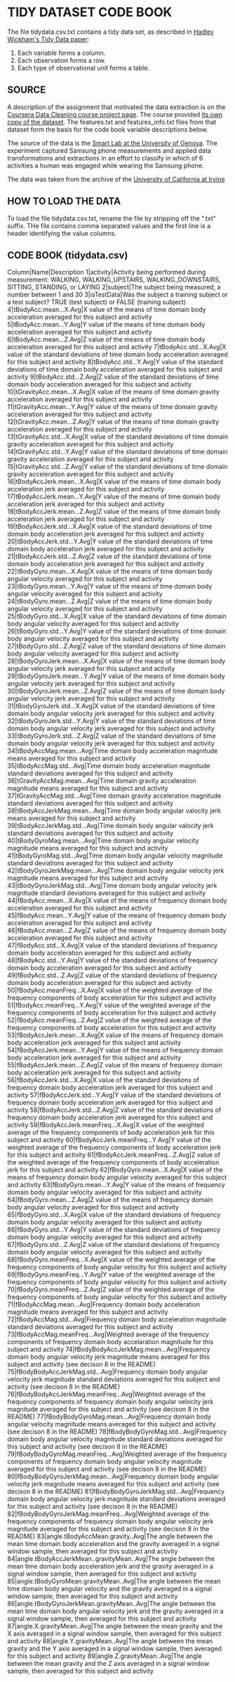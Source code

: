 TIDY DATASET CODE BOOK
======================

The file tidydata.csv.txt contains a tidy data set, as described in [Hadley Wickham's Tidy Data paper](http://vita.had.co.nz/papers/tidy-data.pdf):

1. Each variable forms a column.
2. Each observation forms a row.
3. Each type of observational unit forms a table.

SOURCE
------

A description of the assignment that motivated the data extraction is on the [Coursera Data Cleaning course project page](https://class.coursera.org/getdata-004/human_grading/view/courses/972137/assessments/3/submissions). The course provided [its own copy of the dataset](https://d396qusza40orc.cloudfront.net/getdata%2Fprojectfiles%2FUCI%20HAR%20Dataset.zip). The features.txt and features_info.txt files from that dataset form the basis for the code book variable descriptions below.

The source of the data is the [Smart Lab at the University of Genova](https://sites.google.com/site/smartlabunige/). The experiment captured Samsung phone measurements and applied data transformations and extractions in an effort to classify in which of 6 activities a human was engaged while wearing the Samsung phone.

The data was taken from the archive of the [University of California at Irvine](http://archive.ics.uci.edu/ml/datasets/Human+Activity+Recognition+Using+Smartphones)

HOW TO LOAD THE DATA
--------------------

To load the file tidydata.csv.txt, rename the file by stripping off the ".txt" suffix. THe file contains comma separated values and the first line is a header identifying the value columns.

CODE BOOK (tidydata.csv)
---------

Column|Name|Description
1|activity|Activity being performed during measurement: WALKING, WALKING_UPSTAIRS, WALKING_DOWNSTAIRS, SITTING, STANDING, or LAYING
2|subject|The subject being measured, a number between 1 and 30
3|isTestData|Was the subject a training subject or a test subject? TRUE (test subject) or FALSE (training subject)
4|tBodyAcc.mean...X.Avg|X value of the means of time domain body acceleration averaged for this subject and activity
5|tBodyAcc.mean...Y.Avg|Y value of the means of time domain body acceleration averaged for this subject and activity
6|tBodyAcc.mean...Z.Avg|Z value of the means of time domain body acceleration averaged for this subject and activity
7|tBodyAcc.std...X.Avg|X value of the standard deviations of time domain body acceleration averaged for this subject and activity
8|tBodyAcc.std...Y.Avg|Y value of the standard deviations of time domain body acceleration averaged for this subject and activity
9|tBodyAcc.std...Z.Avg|Z value of the standard deviations of time domain body acceleration averaged for this subject and activity
10|tGravityAcc.mean...X.Avg|X value of the means of time domain gravity acceleration averaged for this subject and activity
11|tGravityAcc.mean...Y.Avg|Y value of the means of time domain gravity acceleration averaged for this subject and activity
12|tGravityAcc.mean...Z.Avg|Y value of the means of time domain gravity acceleration averaged for this subject and activity
13|tGravityAcc.std...X.Avg|X value of the standard deviations of time domain gravity acceleration averaged for this subject and activity
14|tGravityAcc.std...Y.Avg|Y value of the standard deviations of time domain gravity acceleration averaged for this subject and activity
15|tGravityAcc.std...Z.Avg|Y value of the standard deviations of time domain gravity acceleration averaged for this subject and activity
16|tBodyAccJerk.mean...X.Avg|X value of the means of time domain body acceleration jerk averaged for this subject and activity
17|tBodyAccJerk.mean...Y.Avg|Y value of the means of time domain body acceleration jerk averaged for this subject and activity
18|tBodyAccJerk.mean...Z.Avg|Z value of the means of time domain body acceleration jerk averaged for this subject and activity
19|tBodyAccJerk.std...X.Avg|X value of the standard deviations of time domain body acceleration jerk averaged for this subject and activity
20|tBodyAccJerk.std...Y.Avg|Y value of the standard deviations of time domain body acceleration jerk averaged for this subject and activity
21|tBodyAccJerk.std...Z.Avg|Z value of the standard deviations of time domain body acceleration jerk averaged for this subject and activity
22|tBodyGyro.mean...X.Avg|X value of the means of time domain body angular velocity averaged for this subject and activity
23|tBodyGyro.mean...Y.Avg|Y value of the means of time domain body angular velocity averaged for this subject and activity
24|tBodyGyro.mean...Z.Avg|Z value of the means of time domain body angular velocity averaged for this subject and activity
25|tBodyGyro.std...X.Avg|X value of the standard deviations of time domain body angular velocity averaged for this subject and activity
26|tBodyGyro.std...Y.Avg|Y value of the standard deviations of time domain body angular velocity averaged for this subject and activity
27|tBodyGyro.std...Z.Avg|Z value of the standard deviations of time domain body angular velocity averaged for this subject and activity
28|tBodyGyroJerk.mean...X.Avg|X value of the means of time domain body angular velocity jerk averaged for this subject and activity
29|tBodyGyroJerk.mean...Y.Avg|Y value of the means of time domain body angular velocity jerk averaged for this subject and activity
30|tBodyGyroJerk.mean...Z.Avg|Z value of the means of time domain body angular velocity jerk averaged for this subject and activity
31|tBodyGyroJerk.std...X.Avg|X value of the standard deviations of time domain body angular velocity jerk averaged for this subject and activity
32|tBodyGyroJerk.std...Y.Avg|Y value of the standard deviations of time domain body angular velocity jerk averaged for this subject and activity
33|tBodyGyroJerk.std...Z.Avg|Z value of the standard deviations of time domain body angular velocity jerk averaged for this subject and activity
34|tBodyAccMag.mean...Avg|Time domain body acceleration magnitude means averaged for this subject and activity
35|tBodyAccMag.std...Avg|Time domain body acceleration magnitude standard deviations averaged for this subject and activity
36|tGravityAccMag.mean...Avg|Time domain gravity acceleration magnitude means averaged for this subject and activity
37|tGravityAccMag.std...Avg|Time domain gravity acceleration magnitude standard deviations averaged for this subject and activity
38|tBodyAccJerkMag.mean...Avg|Time domain body angular valocity jerk means averaged for this subject and activity
39|tBodyAccJerkMag.std...Avg|Time domain body angular valocity jerk standard deviations averaged for this subject and activity
40|tBodyGyroMag.mean...Avg|Time domain body angular velocity magnitude means averaged for this subject and activity
41|tBodyGyroMag.std...Avg|Time domain body angular velocity magnitude standard deviations averaged for this subject and activity
42|tBodyGyroJerkMag.mean...Avg|Time domain body angular velocity jerk magnitude means averaged for this subject and activity
43|tBodyGyroJerkMag.std...Avg|Time domain body angular velocity jerk magnitude standard deviations averaged for this subject and activity
44|fBodyAcc.mean...X.Avg|X value of the means of frequency domain body acceleration averaged for this subject and activity
45|fBodyAcc.mean...Y.Avg|Y value of the means of frequency domain body acceleration averaged for this subject and activity
46|fBodyAcc.mean...Z.Avg|Z value of the means of frequency domain body acceleration averaged for this subject and activity
47|fBodyAcc.std...X.Avg|X value of the standard deviations of frequency domain body acceleration averaged for this subject and activity
48|fBodyAcc.std...Y.Avg|Y value of the standard deviations of frequency domain body acceleration averaged for this subject and activity
49|fBodyAcc.std...Z.Avg|Z value of the standard deviations of frequency domain body acceleration averaged for this subject and activity
50|fBodyAcc.meanFreq...X.Avg|X value of the weighted average of the frequency components of body acceleration for this subject and activity
51|fBodyAcc.meanFreq...Y.Avg|Y value of the weighted average of the frequency components of body acceleration for this subject and activity
52|fBodyAcc.meanFreq...Z.Avg|Z value of the weighted average of the frequency components of body acceleration for this subject and activity
53|fBodyAccJerk.mean...X.Avg|X value of the means of frequency domain body acceleration jerk averaged for this subject and activity
54|fBodyAccJerk.mean...Y.Avg|Y value of the means of frequency domain body acceleration jerk averaged for this subject and activity
55|fBodyAccJerk.mean...Z.Avg|Z value of the means of frequency domain body acceleration jerk averaged for this subject and activity
56|fBodyAccJerk.std...X.Avg|X value of the standard deviations of frequency domain body acceleration jerk averaged for this subject and activity
57|fBodyAccJerk.std...Y.Avg|Y value of the standard deviations of frequency domain body acceleration jerk averaged for this subject and activity
58|fBodyAccJerk.std...Z.Avg|Z value of the standard deviations of frequency domain body acceleration jerk averaged for this subject and activity
59|fBodyAccJerk.meanFreq...X.Avg|X value of the weighted average of the frequency components of body acceleration jerk for this subject and activity
60|fBodyAccJerk.meanFreq...Y.Avg|Y value of the weighted average of the frequency components of body acceleration jerk for this subject and activity
61|fBodyAccJerk.meanFreq...Z.Avg|Z value of the weighted average of the frequency components of body acceleration jerk for this subject and activity
62|fBodyGyro.mean...X.Avg|X value of the means of frequency domain body angular velocity averaged for this subject and activity
63|fBodyGyro.mean...Y.Avg|Y value of the means of frequency domain body angular velocity averaged for this subject and activity
64|fBodyGyro.mean...Z.Avg|Z value of the means of frequency domain body angular velocity averaged for this subject and activity
65|fBodyGyro.std...X.Avg|X value of the standard deviations of frequency domain body angular velocity averaged for this subject and activity
66|fBodyGyro.std...Y.Avg|Y value of the standard deviations of frequency domain body angular velocity averaged for this subject and activity
67|fBodyGyro.std...Z.Avg|Z value of the standard deviations of frequency domain body angular velocity averaged for this subject and activity
68|fBodyGyro.meanFreq...X.Avg|X value of the weighted average of the frequency components of body angular velocity for this subject and activity
69|fBodyGyro.meanFreq...Y.Avg|Y value of the weighted average of the frequency components of body angular velocity for this subject and activity
70|fBodyGyro.meanFreq...Z.Avg|Z value of the weighted average of the frequency components of body angular velocity for this subject and activity
71|fBodyAccMag.mean...Avg|Frequency domain body acceleration magnitude means averaged for this subject and activity
72|fBodyAccMag.std...Avg|Frequency domain body acceleration magnitude standard deviations averaged for this subject and activity
73|fBodyAccMag.meanFreq...Avg|Weighted average of the frequency components of frequency domain body accelaration magnitude for this subject and activity
74|fBodyBodyAccJerkMag.mean...Avg|Frequency domain body angular velocity jerk magnitude means averaged for this subject and activity (see decison 8 in the README)
75|fBodyBodyAccJerkMag.std...Avg|Frequency domain body angular velocity jerk magnitude standard deviations averaged for this subject and activity (see decison 8 in the README)
76|fBodyBodyAccJerkMag.meanFreq...Avg|Weighted average of the frequency components of frequency domain body angular velocity jerk magnitude averaged for this subject and activity (see decison 8 in the README)
77|fBodyBodyGyroMag.mean...Avg|Frequency domain body angular velocity magnitude means averaged for this subject and activity (see decison 8 in the README)
78|fBodyBodyGyroMag.std...Avg|Frequency domain body angular velocity magnitude standard deviations averaged for this subject and activity (see decison 8 in the README)
79|fBodyBodyGyroMag.meanFreq...Avg|Weighted average of the frequency components of frequency domain body angular velocity magnitude averaged for this subject and activity (see decison 8 in the README)
80|fBodyBodyGyroJerkMag.mean...Avg|Frequency domain body angular velocity jerk magnitude means averaged for this subject and activity (see decison 8 in the README)
81|fBodyBodyGyroJerkMag.std...Avg|Frequency domain body angular velocity jerk magnitude standard deviations averaged for this subject and activity (see decison 8 in the README)
82|fBodyBodyGyroJerkMag.meanFreq...Avg|Weighted average of the frequency components of frequency domain body angular velocity jerk magnitude averaged for this subject and activity (see decison 8 in the README)
83|angle.tBodyAccMean.gravity..Avg|The angle between the mean time domain body acceleration and the gravity averaged in a signal window sample, then averaged for this subject and activity
84|angle.tBodyAccJerkMean..gravityMean..Avg|The angle between the mean time domain body acceleration jerk and the gravity averaged in a signal window sample, then averaged for this subject and activity
85|angle.tBodyGyroMean.gravityMean..Avg|The angle between the mean time domain body angular velocity and the gravity averaged in a signal window sample, then averaged for this subject and activity
86|angle.tBodyGyroJerkMean.gravityMean..Avg|The angle between the mean time domain body angular velocity jerk and the gravity averaged in a signal window sample, then averaged for this subject and activity
87|angle.X.gravityMean..Avg|The angle between the mean gravity and the X axis averaged in a signal window sample, then averaged for this subject and activity
88|angle.Y.gravityMean..Avg|The angle between the mean gravity and the Y axis averaged in a signal window sample, then averaged for this subject and activity
89|angle.Z.gravityMean..Avg|The angle between the mean gravity and the Z axis averaged in a signal window sample, then averaged for this subject and activity
